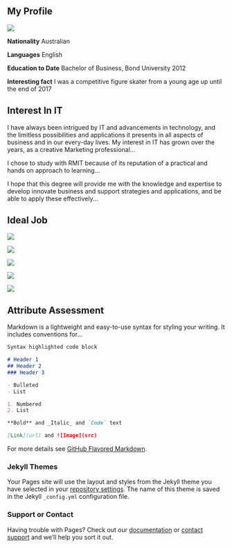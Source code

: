## My Profile
![](https://media.licdn.com/dms/image/C5103AQGxZWkZQMuCFA/profile-displayphoto-shrink_200_200/0?e=1565827200&v=beta&t=TCmpZUi6ELPV3VEc2RVw-hHh9TR_vBUm45ibz4nOANA)

**Nationality** Australian

**Languages** English

**Education to Date** Bachelor of Business, Bond University 2012 

**Interesting fact** I was a competitive figure skater from a young age up until the end of 2017


## Interest In IT

I have always been intrigued by IT and advancements in technology, and the limitless possibilities and applications it presents in all aspects of business and in our every-day lives. My interest in IT has grown over the years, as a creative Marketing professional...

I chose to study with RMIT because of its reputation of a practical and hands on approach to learning...

I hope that this degree will provide me with the knowledge and expertise to develop innovate business and support strategies and applications, and be able to apply these effectively...

## Ideal Job
![](https://imgur.com/nclBTSk)

![](https://imgur.com/6BooZhh)

![](https://imgur.com/F20ZsMI)

![](https://imgur.com/BuIH2os)

![](https://imgur.com/U6dNJGT)

## Attribute Assessment

Markdown is a lightweight and easy-to-use syntax for styling your writing. It includes conventions for...

```markdown
Syntax highlighted code block

# Header 1
## Header 2
### Header 3

- Bulleted
- List

1. Numbered
2. List

**Bold** and _Italic_ and `Code` text

[Link](url) and ![Image](src)
```

For more details see [GitHub Flavored Markdown](https://guides.github.com/features/mastering-markdown/).

### Jekyll Themes

Your Pages site will use the layout and styles from the Jekyll theme you have selected in your [repository settings](https://github.com/bobbiecole/cole.assessment1/settings). The name of this theme is saved in the Jekyll `_config.yml` configuration file.

### Support or Contact

Having trouble with Pages? Check out our [documentation](https://help.github.com/categories/github-pages-basics/) or [contact support](https://github.com/contact) and we’ll help you sort it out.
